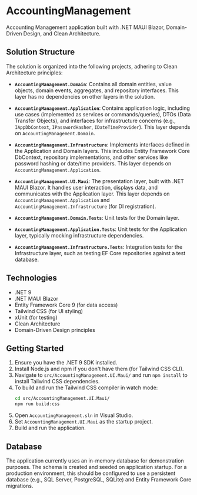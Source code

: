 # AccountingManagement

Accounting Management application built with .NET MAUI Blazor, Domain-Driven Design, and Clean Architecture.

## Solution Structure

The solution is organized into the following projects, adhering to Clean Architecture principles:

-   **`AccountingManagement.Domain`**: Contains all domain entities, value objects, domain events, aggregates, and repository interfaces. This layer has no dependencies on other layers in the solution.
-   **`AccountingManagement.Application`**: Contains application logic, including use cases (implemented as services or commands/queries), DTOs (Data Transfer Objects), and interfaces for infrastructure concerns (e.g., `IAppDbContext`, `IPasswordHasher`, `IDateTimeProvider`). This layer depends on `AccountingManagement.Domain`.
-   **`AccountingManagement.Infrastructure`**: Implements interfaces defined in the Application and Domain layers. This includes Entity Framework Core DbContext, repository implementations, and other services like password hashing or date/time providers. This layer depends on `AccountingManagement.Application`.
-   **`AccountingManagement.UI.Maui`**: The presentation layer, built with .NET MAUI Blazor. It handles user interaction, displays data, and communicates with the Application layer. This layer depends on `AccountingManagement.Application` and `AccountingManagement.Infrastructure` (for DI registration).

-   **`AccountingManagement.Domain.Tests`**: Unit tests for the Domain layer.
-   **`AccountingManagement.Application.Tests`**: Unit tests for the Application layer, typically mocking infrastructure dependencies.
-   **`AccountingManagement.Infrastructure.Tests`**: Integration tests for the Infrastructure layer, such as testing EF Core repositories against a test database.

## Technologies

-   .NET 9
-   .NET MAUI Blazor
-   Entity Framework Core 9 (for data access)
-   Tailwind CSS (for UI styling)
-   xUnit (for testing)
-   Clean Architecture
-   Domain-Driven Design principles

## Getting Started

1.  Ensure you have the .NET 9 SDK installed.
2.  Install Node.js and npm if you don't have them (for Tailwind CSS CLI).
3.  Navigate to `src/AccountingManagement.UI.Maui/` and run `npm install` to install Tailwind CSS dependencies.
4.  To build and run the Tailwind CSS compiler in watch mode:
    ```bash
    cd src/AccountingManagement.UI.Maui/
    npm run build:css
    ```
5.  Open `AccountingManagement.sln` in Visual Studio.
6.  Set `AccountingManagement.UI.Maui` as the startup project.
7.  Build and run the application.

## Database

The application currently uses an in-memory database for demonstration purposes. The schema is created and seeded on application startup. For a production environment, this should be configured to use a persistent database (e.g., SQL Server, PostgreSQL, SQLite) and Entity Framework Core migrations.